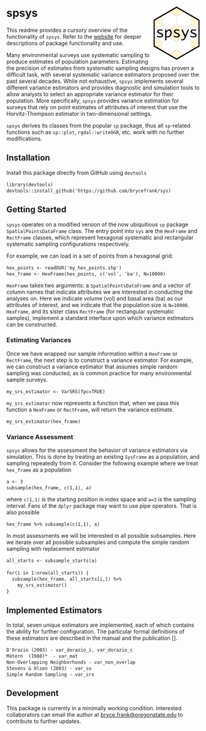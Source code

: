 # spsys <img src='man/figures/logo.png' align="right" height="139" /></a>

This readme provides a cursory overview of the functionality of `spsys`. Refer to the [website](http://brycefrank.com/spsys/) for deeper descriptions of package functionality and use.

Many environmental surveys use systematic sampling to produce estimates of population parameters. Estimating the precision of estimates from systematic sampling designs has proven a difficult task, with several systematic variance estimators proposed over the past several decades. While not exhaustive, `spsys` implements several different variance estimators and provides diagnostic and simulation tools to allow analysts to select an appropriate variance estimator for their population. More specifically, `spsys` provides variance estimation for surveys that rely on point estimates of attributes of interest that use the Horvitz-Thompson estimator in two-dimensional settings.

`spsys` derives its classes from the popular `sp` package, thus all `sp`-related functions such as `sp::plot`, `rgdal::writeOGR`, etc. work with no further modifications.

## Installation

Install this package directly from GitHub using `devtools`

```{r}
library(devtools)
devtools::install_github('https://github.com/brycefrank/sys)
```

## Getting Started

`spsys` operates on a modified version of the now ubiquitious `sp` package `SpatialPointsDataFrame` class. The entry point into `sys` are the `HexFrame` and `RectFrame` classes, which represent hexagonal systematic and rectangular systematic sampling configurations respectively.

For example, we can load in a set of points from a hexagonal grid:

```{r}
hex_points <- readOGR('my_hex_points.shp')
hex_frame <- HexFrame(hex_points, c('vol', 'ba'), N=10000)
```

`HexFrame` takes two arguments: a `SpatialPointsDataFrame` and a vector of column names that indicate attributes we are interested in conducting the analyses on. Here we indicate volume (vol) and basal area (ba) as our attributes of interest, and we indicate that the population size is `N=10000`. `HexFrame`, and its sister class `RectFrame` (for rectangular systematic samples), implement a standard interface upon which variance estimators can be constructed.

### Estimating Variances

Once we have wrapped our sample information within a `HexFrame` or `RectFrame`, the next step is to construct a variance estimator. For example, we can construct a variance estimator that assumes simple random sampling was conducted, as is common practice for many environmental sample surveys.

```
my_srs_estimator <- VarSRS(fpc=TRUE)
```

`my_srs_estimator` now represents a function that, when we pass this function a `HexFrame` or `RectFrame`, will return the variance estimate.

```
my_srs_estimator(hex_frame)
```

### Variance Assessment

`spsys` allows for the assessment the behavior of variance estimators via simulation. This is done by treating an existing `SysFrame` as a population, and sampling repeatedly from it. Consider the following example where we treat `hex_frame` as a population

```{r}
a <- 3
subsample(hex_frame, c(1,1), a)
```

where `c(1,1)` is the starting position in index space and `a=3` is the sampling interval. Fans of the `dplyr` package may want to use pipe operators. That is also possible

```{r}
hex_frame %>% subsample(c(1,1), a)
```

In most assessments we will be interested in all possible subsamples. Here we iterate over all possible subsamples and compute the simple random sampling with replacement estimator

```{r}
all_starts <- subsample_starts(a)

for(i in 1:nrow(all_starts)) {
  subsample(hex_frame, all_starts[i,]) %>%
    my_srs_estimator()
}
```

## Implemented Estimators

In total, seven unique estimators are implemented, each of which contains the ability for further configuration. The particular formal definitions of these estimators are described in the manual and the publication [].

```
D'Orazio (2003) - var_dorazio_i, var_dorazio_c
Mátern  (1980)*  - var_mat
Non-Overlapping Neighborhoods - var_non_overlap
Stevens & Olsen (2003) - var_so
Simple Random Sampling - var_srs
```

## Development

This package is currently in a minimally working condition. Interested collaborators can email the author at bryce.frank@oregonstate.edu to contribute to further updates.
